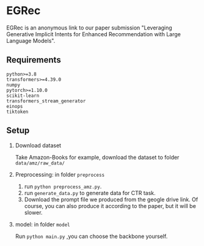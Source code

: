 # EGRec

EGRec is an anonymous link to our paper submission "Leveraging Generative Implicit Intents for Enhanced Recommendation with Large Language Models".



## Requirements
```
python>=3.8
transformers>=4.39.0
numpy
pytorch>=1.10.0
scikit-learn
transformers_stream_generator
einops
tiktoken
```

## Setup

1. Download dataset
   
   Take Amazon-Books for example, download the dataset to folder `data/amz/raw_data/`
2. Preprocessing: in folder `preprocess`
   1. run `python preprocess_amz.py`.
   2. run `generate_data.py` to generate data for CTR  task.
   3. Download the prompt file we produced from the geogle drive link. Of course, you can also produce it according to the paper, but it will be slower.
   

3. model: in folder `model`

   Run `python main.py` ,you can choose the backbone yourself.

 
